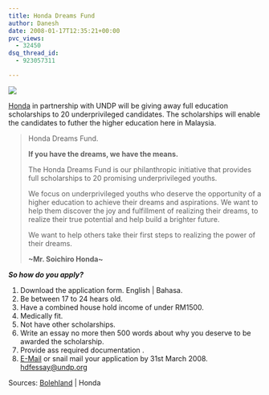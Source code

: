 ```yaml
---
title: Honda Dreams Fund
author: Danesh
date: 2008-01-17T12:35:21+00:00
pvc_views:
  - 32450
dsq_thread_id:
  - 923057311

---
```

[![][1]][2]

[Honda][2] in partnership with UNDP will be giving away full education scholarships to 20 underprivileged candidates. The scholarships will enable the candidates to futher the higher education here in Malaysia.

> <p class="font_01Title">
>   Honda Dreams Fund.
> </p>
> 
> <p class="font_03Content">
>   <strong>If you have the dreams, we have the means.</strong>
> </p>
> 
> <p class="font_03Content">
>   The Honda Dreams Fund is our philanthropic initiative that provides full scholarships to 20 promising underprivileged youths.
> </p>
> 
> <p class="font_03Content">
>   We focus on underprivileged youths who deserve the opportunity of a higher education to achieve their dreams and aspirations. We want to help them discover the joy and fulfillment of realizing their dreams, to realize their true potential and help build a brighter future.
> </p>
> 
> We want to help others take their first steps to realizing the power of their dreams.  
> <span class="font_03Content"></span>
> 
> <span class="font_03Content"><strong>~Mr. Soichiro Honda~</strong></span>

_**So how do you apply?**_

<!--more-->

  1. Download the application form. English | Bahasa.
  2. Be between 17 to 24 hears old.
  3. Have a combined house hold income of under RM1500.
  4. Medically fit.
  5. Not have other scholarships.
  6. Write an essay no more then 500 words about why you deserve to be awarded the scholarship.
  7. Provide ass required documentation .
  8. [E-Mail][3] or snail mail your application by 31st March 2008. [hdfessay@undp.org][3]

Sources: [Bolehland][4] | Honda

 [1]: http://img237.imageshack.us/img237/7776/taglabelmi4.gif
 [2]: http://www.honda.com.my
 [3]: mailto://hdfessay@undp.org
 [4]: http://www.bmahendran.com/?p=285